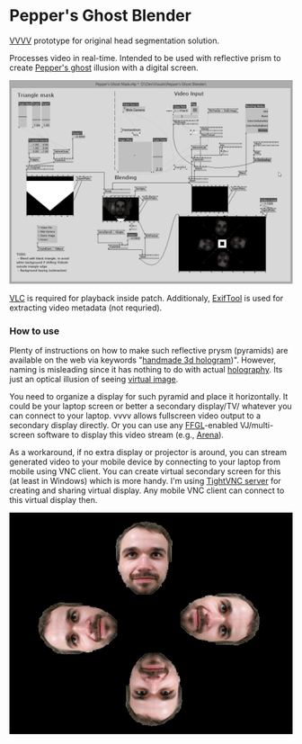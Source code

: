 

# Pepper's Ghost Blender


[VVVV](vvvv.org) prototype for original head segmentation solution. 

Processes video in real-time. Intended to be used with reflective prism to create [Pepper's ghost](https://en.wikipedia.org/wiki/Pepper%27s_ghost) illusion with a digital screen.

![patch screenshot](Peppers_Ghost_Mask.png)

[VLC](http://www.videolan.org/) is required for playback inside patch. Additionaly, [ExifTool](http://owl.phy.queensu.ca/~phil/exiftool/) is used for extracting video metadata (not requried).

### How to use

Plenty of instructions on how to make such reflective prysm (pyramids) are available on the web via keywords "[handmade 3d hologram](https://www.google.com.ua/?gfe_rd=cr&ei=jj9SVqT6BOz37gTDsoG4Bg&gws_rd=ssl#q=homemade+3d+hologram))". However, naming is misleading since it has nothing to do with actual [holography](https://en.wikipedia.org/wiki/Holography). Its just an optical illusion of seeing [virtual image](http://neon-society-electronics.com/wp-content/uploads/2013/04/virtual_reflection.jpg).

You need to organize a display for such pyramid and place it horizontally. It could be your laptop screen or better a secondary display/TV/ whatever you can connect to your laptop. vvvv allows fullscreen video output to a secondary display directly. Or you can use any [FFGL](http://freeframe.sourceforge.net/)-enabled VJ/multi-screen software to display this video stream (e.g., [Arena](https://resolume.com/)). 

As a workaround, if no extra display or projector is around, you can stream generated video to your mobile device by connecting to your laptop from mobile using VNC client. You can create virtual secondary screen for this (at least in Windows) which is more handy. I'm using [TightVNC server](http://www.tightvnc.com/licensing-tvnserver.php) for creating and sharing virtual display. Any mobile VNC client can connect to this virtual display then.


![patch screenshot](screenshot.png)
